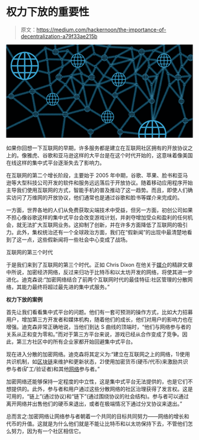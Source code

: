 # 权力下放的重要性

> 原文：<https://medium.com/hackernoon/the-importance-of-decentralization-a79f33ae215b>

![](img/7fbfb7540ef6e854444edc4ea7ba6483.png)

如果你回想一下互联网的早期，许多服务都是建立在互联网社区拥有的开放协议之上的。像雅虎、谷歌和亚马逊这样的大平台是在这个时代开始的，这意味着像美国在线这样的集中式平台逐渐失去了影响力。

在互联网的第二个增长阶段，主要始于 2005 年中期，谷歌、苹果、脸书和亚马逊等大型科技公司开发的软件和服务远远落后于开放协议。随着移动应用程序开始主导我们使用互联网的方式，智能手机的普及推动了这一趋势。而且，即使人们确实访问了万维网的开放协议，他们通常也是通过谷歌和脸书等媒介来完成的。

一方面，世界各地的人们从免费获取尖端技术中受益，但另一方面，初创公司如果不担心像谷歌这样的集中式平台会改变游戏计划，并剥夺增加受众和盈利的任何机会，就无法扩大互联网业务。这抑制了创新，并在许多方面降低了互联网的吸引力。此外，集权统治还有一个全球政治方面，我们在“假新闻”的出现中最清楚地看到了这一点，这些假新闻将一些社会中心变成了战场。

互联网的第三个时代

于是我们来到了互联网的第三个时代。正如 Chris Dixon 在他关于[媒介](/@cdixon/why-decentralization-matters-5e3f79f7638e?ref=cryptoweekly)的精辟文章中所说，加密经济网络，反过来归功于比特币和以太坊开发的网络，将使其进一步进化。迪克森说:“加密网络结合了前两个互联网时代的最佳特征:社区管理的分散网络，其能力最终将超过最先进的集中式服务。”

**权力下放的案例**

首先让我们看看集中式平台的问题。他们有一套可预测的操作方式，比如大力招募用户，增加第三方开发者和媒体机构，随着他们的成长，他们对用户的影响力也在增强。迪克森非常正确地说，当他们到达 S 曲线的顶端时，“他们与网络参与者的关系从正和变为零和。”而对于第三方平台来说，游戏已经从合作变成了竞争。因此，第三方社区中的所有企业家都开始回避集中式平台。

现在进入分散的加密网络。迪克森将其定义为:“建立在互联网之上的网络，1)使用共识机制，如[区块链](https://hackernoon.com/tagged/blockchain)来维护和更新状态，2)使用加密货币(硬币/代币)来激励共识参与者(矿工/验证者)和其他[网络](https://hackernoon.com/tagged/network)参与者。”

加密网络还能够保持一定程度的中立性，这是集中式平台无法提供的，也是它们不想提供的。此外，参与者和用户通过这些分散网络的社区治理获得了发言权。这是可用的，“链上”(通过协议)和“链下”(通过围绕协议的社会结构)。参与者可以通过离开网络并出售他们的硬币来退出，或者在极端情况下通过分叉协议来退出。”

总而言之:加密网络让网络参与者朝着一个共同的目标共同努力——网络的增长和代币的升值。这就是为什么他们就是不能让比特币和以太坊保持下去，不管他们怎么努力，因为有一个社区相信它。